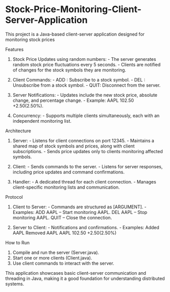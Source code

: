 # Stock-Price-Monitoring-Client-Server-Application
This project is a Java-based client-server application designed for monitoring stock prices


Features

  1. Stock Price Updates using random numbers:
    - The server generates random stock price fluctuations every 5 seconds.
    - Clients are notified of changes for the stock symbols they are monitoring.

  2. Client Commands:
    - ADD <symbol>: Subscribe to a stock symbol.
    - DEL <symbol>: Unsubscribe from a stock symbol.
    - QUIT: Disconnect from the server.

  3. Server Notifications:
    - Updates include the new stock price, absolute change, and percentage change.
    - Example: AAPL 102.50 +2.50(2.50%).

  4. Concurrency:
    - Supports multiple clients simultaneously, each with an independent monitoring list.


Architecture

  1. Server:
    - Listens for client connections on port 12345.
    - Maintains a shared map of stock symbols and prices, along with client subscriptions.
    - Sends price updates only to clients monitoring affected symbols.

  2. Client:
    - Sends commands to the server.
    - Listens for server responses, including price updates and command confirmations.

  3. Handler:
    - A dedicated thread for each client connection.
    - Manages client-specific monitoring lists and communication.


Protocol

  1. Client to Server:
    - Commands are structured as <COMMAND> [ARGUMENT].
    - Examples:
      ADD AAPL – Start monitoring AAPL.
      DEL AAPL – Stop monitoring AAPL.
      QUIT – Close the connection.

  2. Server to Client:
    - Notifications and confirmations.
    - Examples:
      Added AAPL
      Removed AAPL
      AAPL 102.50 +2.50(2.50%)


How to Run

  1. Compile and run the server (Server.java).
  2. Start one or more clients (Client.java).
  3. Use client commands to interact with the server.

This application showcases basic client-server communication and threading in Java, making it a good foundation for understanding distributed systems.







